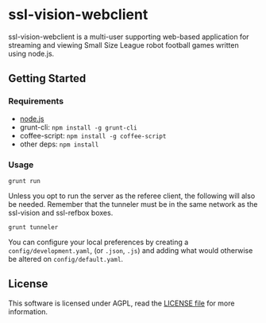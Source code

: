 ssl-vision-webclient
====================

ssl-vision-webclient is a multi-user supporting web-based application for streaming and viewing Small Size League robot football games written using node.js.

Getting Started
---------------

### Requirements

- [node.js](http://nodejs.org/)
- grunt-cli: `npm install -g grunt-cli`
- coffee-script: `npm install -g coffee-script`
- other deps: `npm install`

### Usage

    grunt run

Unless you opt to run the server as the referee client, the following will also be needed. Remember that the tunneler must be in the same network as the ssl-vision and ssl-refbox boxes.

    grunt tunneler

You can configure your local preferences by creating a `config/development.yaml`, (or `.json`, `.js`) and
adding what would otherwise be altered on `config/default.yaml`.

License
-------

This software is licensed under AGPL, read the [LICENSE file](LICENSE) for more information.

